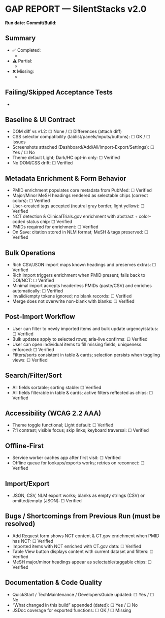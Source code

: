 # GAP REPORT — SilentStacks v2.0

**Run date:** <!-- agent fills -->
**Commit/Build:** <!-- agent fills -->

## Summary
- ✅ Completed:
  - <!-- feature bullets -->
- ⚠️ Partial:
  - <!-- bullets -->
- ❌ Missing:
  - <!-- bullets -->

## Failing/Skipped Acceptance Tests
- <!-- test name → reason → next action -->

## Baseline & UI Contract
- DOM diff vs v1.2: ☐ None / ☐ Differences (attach diff)
- CSS selector compatibility (tablist/panels/inputs/buttons): ☐ OK / ☐ Issues
- Screenshots attached (Dashboard/Add/All/Import-Export/Settings): ☐ Yes / ☐ No
- Theme default Light; Dark/HC opt-in only: ☐ Verified
- No DOM/CSS drift: ☐ Verified

## Metadata Enrichment & Form Behavior
- PMID enrichment populates core metadata from PubMed: ☐ Verified
- Major/Minor MeSH headings rendered as selectable chips (correct colors): ☐ Verified
- User-created tags accepted (neutral gray border, light yellow): ☐ Verified
- NCT detection & ClinicalTrials.gov enrichment with abstract + color-coded status chip: ☐ Verified
- PMIDs required for enrichment: ☐ Verified
- On Save: citation stored in NLM format; MeSH & tags preserved: ☐ Verified

## Bulk Operations
- Rich CSV/JSON import maps known headings and preserves extras: ☐ Verified  
- Rich import triggers enrichment when PMID present; falls back to DOI/NCT: ☐ Verified  
- Minimal import accepts headerless PMIDs (paste/CSV) and enriches automatically: ☐ Verified  
- Invalid/empty tokens ignored; no blank records: ☐ Verified  
- Merge does not overwrite non-blank with blanks: ☐ Verified

## Post-Import Workflow
- User can filter to newly imported items and bulk update urgency/status: ☐ Verified  
- Bulk updates apply to selected rows; aria-live confirms: ☐ Verified  
- User can open individual items to fill missing fields; uniqueness enforced: ☐ Verified  
- Filters/sorts consistent in table & cards; selection persists when toggling views: ☐ Verified

## Search/Filter/Sort
- All fields sortable; sorting stable: ☐ Verified
- All fields filterable in table & cards; active filters reflected as chips: ☐ Verified

## Accessibility (WCAG 2.2 AAA)
- Theme toggle functional; Light default: ☐ Verified
- 7:1 contrast; visible focus; skip links; keyboard traversal: ☐ Verified

## Offline-First
- Service worker caches app after first visit: ☐ Verified
- Offline queue for lookups/exports works; retries on reconnect: ☐ Verified

## Import/Export
- JSON, CSV, NLM export works; blanks as empty strings (CSV) or omitted/empty (JSON): ☐ Verified

## Bugs / Shortcomings from Previous Run (must be resolved)
- Add Request form shows NCT content & CT.gov enrichment when PMID has NCT: ☐ Verified  
- Imported items with NCT enriched with CT.gov data: ☐ Verified  
- Table View button displays content with current dataset and filters: ☐ Verified  
- MeSH major/minor headings appear as selectable/taggable chips: ☐ Verified

## Documentation & Code Quality
- QuickStart / TechMaintenance / DevelopersGuide updated: ☐ Yes / ☐ No
- “What changed in this build” appended (dated): ☐ Yes / ☐ No
- JSDoc coverage for exported functions: ☐ OK / ☐ Missing

